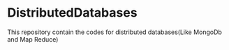 DistributedDatabases
====================

This repository contain the codes for distributed databases(Like MongoDb and Map Reduce) 
